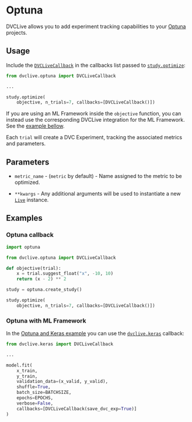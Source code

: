 # Optuna

DVCLive allows you to add experiment tracking capabilities to your
[Optuna](https://optuna.org/) projects.

## Usage

Include the
[`DVCLiveCallback`](https://github.com/iterative/dvclive/blob/main/src/dvclive/optuna.py)
in the callbacks list passed to [`study.optimize`]():

```python
from dvclive.optuna import DVCLiveCallback

...

study.optimize(
    objective, n_trials=7, callbacks=[DVCLiveCallback()])
```

If you are using an ML Framework inside the `objective` function, you can
instead use the corresponding DVCLive integration for the ML Framework. See the
[example bellow](#optuna-with-ml-framework).

Each `trial` will create a DVC <abbr>Experiment</abbr>, tracking the associated
metrics and parameters.

## Parameters

- `metric_name` - (`metric` by default) - Name assigned to the metric to be
  optimized.

- `**kwargs` - Any additional arguments will be used to instantiate a new
  [`Live`] instance.

## Examples

### Optuna callback

```python
import optuna

from dvclive.optuna import DVCLiveCallback

def objective(trial):
    x = trial.suggest_float("x", -10, 10)
    return (x - 2) ** 2

study = optuna.create_study()

study.optimize(
    objective, n_trials=7, callbacks=[DVCLiveCallback()])
```

### Optuna with ML Framework

In the
[Optuna and Keras example](https://github.com/optuna/optuna-examples/blob/main/keras/keras_simple.py)
you can use the
[`dvclive.keras`](/doc/dvclive/api-reference/ml-frameworks/keras) callback:

```python
from dvclive.keras import DVCLiveCallback

...

model.fit(
    x_train,
    y_train,
    validation_data=(x_valid, y_valid),
    shuffle=True,
    batch_size=BATCHSIZE,
    epochs=EPOCHS,
    verbose=False,
    callbacks=[DVCLiveCallback(save_dvc_exp=True)]
)
```

[`live`]: /docs/dvclive/api-reference/live
